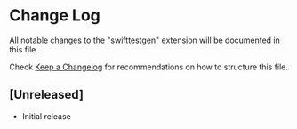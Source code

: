 # Change Log

All notable changes to the "swifttestgen" extension will be documented in this file.

Check [Keep a Changelog](http://keepachangelog.com/) for recommendations on how to structure this file.

## [Unreleased]

- Initial release